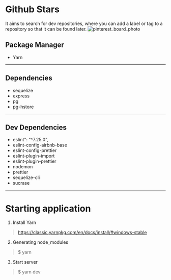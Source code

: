 # Github Stars
It aims to search for dev repositories, where you can add a label or tag to a repository so that it can be found later.
![pinterest_board_photo](https://user-images.githubusercontent.com/56320849/117412293-ff13cc80-aeea-11eb-8625-a4843e14d983.png)


Package Manager
----------------------
 * Yarn 
-----------

 Dependencies
 ---------------------
* sequelize
* express
* pg
* pg-hstore
-----------

Dev Dependencies
 ---------------------
* eslint": "^7.25.0",
* eslint-config-airbnb-base
* eslint-config-prettier
* eslint-plugin-import
* eslint-plugin-prettier
* nodemon
* prettier
* sequelize-cli
* sucrase
-----------


# Starting application
  1) Install Yarn
 > https://classic.yarnpkg.com/en/docs/install/#windows-stable

  2) Generating node_modules
 > $ yarn
  
  3) Start server
 > $ yarn dev
